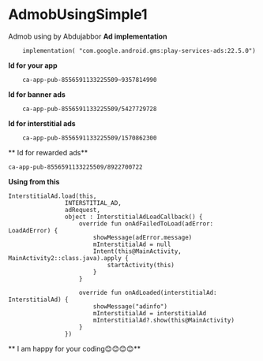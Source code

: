 # AdmobUsingSimple1
Admob using by Abdujabbor
**Ad implementation**
```
    implementation( "com.google.android.gms:play-services-ads:22.5.0")

```
**Id for your app**
```
    ca-app-pub-8556591133225509~9357814990

```
**Id for banner ads**
```
    ca-app-pub-8556591133225509/5427729728

```

**Id for interstitial ads**
```
    ca-app-pub-8556591133225509/1570862300
```

** Id for rewarded ads**
```
ca-app-pub-8556591133225509/8922700722
```
**Using from this**
```
InterstitialAd.load(this,
                INTERSTITIAL_AD,
                adRequest,
                object : InterstitialAdLoadCallback() {
                    override fun onAdFailedToLoad(adError: LoadAdError) {
                        showMessage(adError.message)
                        mInterstitialAd = null
                        Intent(this@MainActivity, MainActivity2::class.java).apply {
                            startActivity(this)
                        }
                    }

                    override fun onAdLoaded(interstitialAd: InterstitialAd) {
                        showMessage("adinfo")
                        mInterstitialAd = interstitialAd
                        mInterstitialAd?.show(this@MainActivity)
                    }
                })
```

** I am happy for your coding😊😊😊😊**
